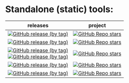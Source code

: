 # Standalone (static) tools:
| releases                                                                                                                                                                                                                                                                                                                                                                                                                                          | project                                                                                                                                                   |
|---------------------------------------------------------------------------------------------------------------------------------------------------------------------------------------------------------------------------------------------------------------------------------------------------------------------------------------------------------------------------------------------------------------------------------------------------|-----------------------------------------------------------------------------------------------------------------------------------------------------------|
| [![GitHub release (by tag)](https://img.shields.io/github/downloads/hemnstill/StandaloneTools/bsdtar-3.6.0-zstd/total?label=⭳%20bsdtar-3.6.0-zstd)](https://github.com/hemnstill/StandaloneTools/releases/tag/bsdtar-3.6.0-zstd)                                                                                                                                                                                                                  | [![GitHub Repo stars](https://img.shields.io/github/stars/libarchive/libarchive?style=social&label=libarchive)](https://github.com/libarchive/libarchive) |
| [![GitHub release (by tag)](https://img.shields.io/github/downloads/hemnstill/StandaloneTools/pcre2grep-10.39/total?label=⭳%20pcre2grep-10.39)](https://github.com/hemnstill/StandaloneTools/releases/tag/pcre2grep-10.39)                                                                                                                                                                                                                        | [![GitHub Repo stars](https://img.shields.io/github/stars/PhilipHazel/pcre2?style=social&label=PCRE2)](https://github.com/PhilipHazel/pcre2)              |
| [![GitHub release (by tag)](https://img.shields.io/github/downloads/hemnstill/StandaloneTools/openssl-3.0.1/total?label=⭳%20openssl-3.0.1)](https://github.com/hemnstill/StandaloneTools/releases/tag/openssl-3.0.1) <br/>[![GitHub release (by tag)](https://img.shields.io/github/downloads/hemnstill/StandaloneTools/openssl-1_1_1m/total?label=⭳%20openssl-1_1_1m)](https://github.com/hemnstill/StandaloneTools/releases/tag/openssl-1_1_1m) | [![GitHub Repo stars](https://img.shields.io/github/stars/openssl/openssl?style=social&label=OpenSSL)](https://github.com/openssl/openssl)                |
| [![GitHub release (by tag)](https://img.shields.io/github/downloads/hemnstill/StandaloneTools/far2l-2.4.0-beta/total?label=⭳%20far2l-2.4.0-beta)](https://github.com/hemnstill/StandaloneTools/releases/tag/far2l-2.4.0-beta)                                                                                                                                                                                                                     | [![GitHub Repo stars](https://img.shields.io/github/stars/elfmz/far2l?style=social&label=far2l)](https://github.com/elfmz/far2l)                          |
| [![GitHub release (by tag)](https://img.shields.io/github/downloads/hemnstill/StandaloneTools/pg_dump-14.2/total?label=⭳%20pg_dump-14.2)](https://github.com/hemnstill/StandaloneTools/releases/tag/pg_dump-14.2)                                                                                                                                                                                                                                 | [![GitHub Repo stars](https://img.shields.io/github/stars/postgres/postgres?style=social&label=postgres)](https://github.com/postgres/postgres)           |
